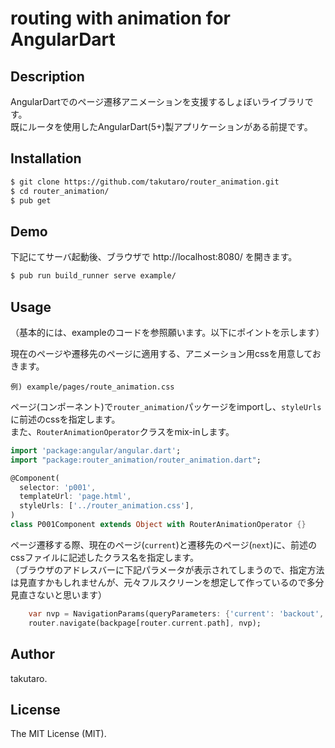 routing with animation for AngularDart
======================================


## Description

AngularDartでのページ遷移アニメーションを支援するしょぼいライブラリです。<br>
既にルータを使用したAngularDart(5+)製アプリケーションがある前提です。

## Installation

```bash
$ git clone https://github.com/takutaro/router_animation.git
$ cd router_animation/
$ pub get
```

## Demo

下記にてサーバ起動後、ブラウザで http://localhost:8080/ を開きます。

```bash
$ pub run build_runner serve example/
```

## Usage

（基本的には、exampleのコードを参照願います。以下にポイントを示します）<br>

現在のページや遷移先のページに適用する、アニメーション用cssを用意しておきます。
```
例) example/pages/route_animation.css
```

ページ(コンポーネント)で```router_animation```パッケージをimportし、```styleUrls``` に前述のcssを指定します。<br>
また、```RouterAnimationOperator```クラスをmix-inします。

```dart
import 'package:angular/angular.dart';
import "package:router_animation/router_animation.dart";

@Component(
  selector: 'p001',
  templateUrl: 'page.html',
  styleUrls: ['../router_animation.css'],
)
class P001Component extends Object with RouterAnimationOperator {}

```

ページ遷移する際、現在のページ(```current```)と遷移先のページ(```next```)に、前述のcssファイルに記述したクラス名を指定します。<br>
（ブラウザのアドレスバーに下記パラメータが表示されてしまうので、指定方法は見直すかもしれませんが、元々フルスクリーンを想定して作っているので多分見直さないと思います）

```dart
    var nvp = NavigationParams(queryParameters: {'current': 'backout', 'next': 'backin'});
    router.navigate(backpage[router.current.path], nvp);
```

## Author

takutaro.

## License

The MIT License (MIT).